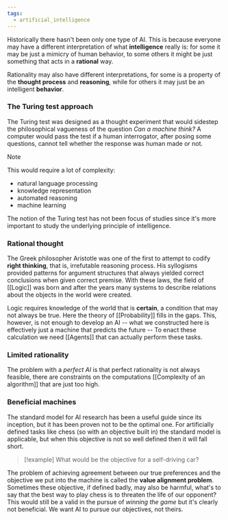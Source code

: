 ```yaml
---
tags:
  - artificial_intelligence
---
```

Historically there hasn't been only one type of AI. This is because everyone may have a different interpretation of what **intelligence** really is: for some it may be just a mimicry of human behavior, to some others it might be just something that acts in a **rational** way. 

Rationality may also have different interpretations, for some is a property of the **thought process** and **reasoning**, while for others it may just be an intelligent **behavior**.
### The Turing test approach

The Turing test was designed as a thought experiment that would sidestep the philosophical vagueness of the question *Can a machine think?* A computer would pass the test if a human interrogator, after posing some questions, cannot tell whether the response was human made or not. 

>[!note]
>This would require a lot of complexity:
>- natural language processing
>- knowledge representation
>- automated reasoning
>- machine learning

The notion of the Turing test has not been focus of studies since it's more important to study the underlying principle of intelligence.
### Rational thought

The Greek philosopher Aristotle was one of the first to attempt to codify **right thinking**, that is, irrefutable reasoning process. His syllogisms provided patterns for argument structures that always yielded correct conclusions when given correct premise. With these laws, the field of [[Logic]] was born and after the years many systems to describe relations about the objects in the world were created.

Logic requires knowledge of the world that is **certain**, a condition that may not always be true. Here the theory of [[Probability]] fills in the gaps. This, however, is not enough to develop an AI -- what we constructed here is effectively just a machine that predicts the future -- To enact these calculation we need [[Agents]] that can actually perform these tasks. 
### Limited rationality

The problem with a *perfect AI* is that perfect rationality is not always feasible, there are constraints on the computations [[Complexity of an algorithm]] that are just too high.
### Beneficial machines

The standard model for AI research has been a useful guide since its inception, but it has been proven not to be the optimal one. For artificially defined tasks like chess (so with an objective built in) the standard model is applicable, but when this objective is not so well defined then it will fall short.

>[!example]
>What would be the objective for a self-driving car?

The problem of achieving agreement between our true preferences and the objective we put into the machine is called the **value alignment problem**. Sometimes these objective, if defined badly, may also be harmful, what's to say that the best way to play chess is to threaten the life of our opponent? This would still be a valid in the pursue of *winning the game* but it's clearly not beneficial. We want AI to pursue our objectives, not theirs.
